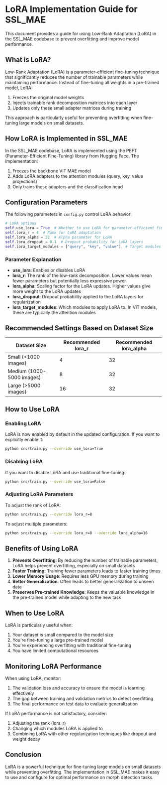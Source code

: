 # LoRA Implementation Guide for SSL_MAE

This document provides a guide for using Low-Rank Adaptation (LoRA) in the SSL_MAE codebase to prevent overfitting and improve model performance.

## What is LoRA?

Low-Rank Adaptation (LoRA) is a parameter-efficient fine-tuning technique that significantly reduces the number of trainable parameters while maintaining performance. Instead of fine-tuning all weights in a pre-trained model, LoRA:

1. Freezes the original model weights
2. Injects trainable rank decomposition matrices into each layer
3. Updates only these small adapter matrices during training

This approach is particularly useful for preventing overfitting when fine-tuning large models on small datasets.

## How LoRA is Implemented in SSL_MAE

In the SSL_MAE codebase, LoRA is implemented using the PEFT (Parameter-Efficient Fine-Tuning) library from Hugging Face. The implementation:

1. Freezes the backbone ViT MAE model
2. Adds LoRA adapters to the attention modules (query, key, value projections)
3. Only trains these adapters and the classification head

## Configuration Parameters

The following parameters in `config.py` control LoRA behavior:

```python
# LoRA options
self.use_lora = True  # Whether to use LoRA for parameter-efficient fine-tuning
self.lora_r = 4  # Rank for LoRA adaptation
self.lora_alpha = 32  # Alpha parameter for LoRA
self.lora_dropout = 0.1  # Dropout probability for LoRA layers
self.lora_target_modules = ["query", "key", "value"]  # Target modules for LoRA adaptation
```

### Parameter Explanation

- **use_lora**: Enables or disables LoRA
- **lora_r**: The rank of the low-rank decomposition. Lower values mean fewer parameters but potentially less expressive power
- **lora_alpha**: Scaling factor for the LoRA updates. Higher values give more weight to the LoRA updates
- **lora_dropout**: Dropout probability applied to the LoRA layers for regularization
- **lora_target_modules**: Which modules to apply LoRA to. In ViT models, these are typically the attention modules

## Recommended Settings Based on Dataset Size

| Dataset Size | Recommended lora_r | Recommended lora_alpha |
|--------------|-------------------|------------------------|
| Small (<1000 images) | 4 | 32 |
| Medium (1000-5000 images) | 8 | 32 |
| Large (>5000 images) | 16 | 32 |

## How to Use LoRA

### Enabling LoRA

LoRA is now enabled by default in the updated configuration. If you want to explicitly enable it:

```bash
python src/train.py --override use_lora=True
```

### Disabling LoRA

If you want to disable LoRA and use traditional fine-tuning:

```bash
python src/train.py --override use_lora=False
```

### Adjusting LoRA Parameters

To adjust the rank of LoRA:

```bash
python src/train.py --override lora_r=8
```

To adjust multiple parameters:

```bash
python src/train.py --override lora_r=8 --override lora_alpha=16
```

## Benefits of Using LoRA

1. **Prevents Overfitting**: By reducing the number of trainable parameters, LoRA helps prevent overfitting, especially on small datasets
2. **Faster Training**: Training fewer parameters leads to faster training times
3. **Lower Memory Usage**: Requires less GPU memory during training
4. **Better Generalization**: Often leads to better generalization to unseen data
5. **Preserves Pre-trained Knowledge**: Keeps the valuable knowledge in the pre-trained model while adapting to the new task

## When to Use LoRA

LoRA is particularly useful when:

1. Your dataset is small compared to the model size
2. You're fine-tuning a large pre-trained model
3. You're experiencing overfitting with traditional fine-tuning
4. You have limited computational resources

## Monitoring LoRA Performance

When using LoRA, monitor:

1. The validation loss and accuracy to ensure the model is learning effectively
2. The gap between training and validation metrics to detect overfitting
3. The final performance on test data to evaluate generalization

If LoRA performance is not satisfactory, consider:

1. Adjusting the rank (lora_r)
2. Changing which modules LoRA is applied to
3. Combining LoRA with other regularization techniques like dropout and weight decay

## Conclusion

LoRA is a powerful technique for fine-tuning large models on small datasets while preventing overfitting. The implementation in SSL_MAE makes it easy to use and configure for optimal performance on morph detection tasks.
